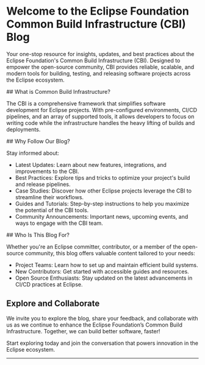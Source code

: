 # Welcome to the Eclipse Foundation Common Build Infrastructure (CBI) Blog

Your one-stop resource for insights, updates, and best practices about the Eclipse Foundation's Common Build Infrastructure (CBI). Designed to empower the open-source community, CBI provides reliable, scalable, and modern tools for building, testing, and releasing software projects across the Eclipse ecosystem.

## What is Common Build Infrastructure?

The CBI is a comprehensive framework that simplifies software development for Eclipse projects. With pre-configured environments, CI/CD pipelines, and an array of supported tools, it allows developers to focus on writing code while the infrastructure handles the heavy lifting of builds and deployments.

## Why Follow Our Blog?

Stay informed about:

* Latest Updates: Learn about new features, integrations, and improvements to the CBI.
* Best Practices: Explore tips and tricks to optimize your project's build and release pipelines.
* Case Studies: Discover how other Eclipse projects leverage the CBI to streamline their workflows.
* Guides and Tutorials: Step-by-step instructions to help you maximize the potential of the CBI tools.
* Community Announcements: Important news, upcoming events, and ways to engage with the CBI team.

## Who Is This Blog For?

Whether you're an Eclipse committer, contributor, or a member of the open-source community, this blog offers valuable content tailored to your needs:

* Project Teams: Learn how to set up and maintain efficient build systems.
* New Contributors: Get started with accessible guides and resources.
* Open Source Enthusiasts: Stay updated on the latest advancements in CI/CD practices at Eclipse.

## Explore and Collaborate

We invite you to explore the blog, share your feedback, and collaborate with us as we continue to enhance the Eclipse Foundation’s Common Build Infrastructure. Together, we can build better software, faster!

Start exploring today and join the conversation that powers innovation in the Eclipse ecosystem.

---
